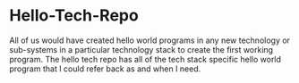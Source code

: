 # Hello-Tech-Repo
All of us would have created hello world programs in any new technology or sub-systems in a particular technology stack to create the first working program. 
The hello tech repo has all of the tech stack specific hello world program that I could refer back as and when I need.
